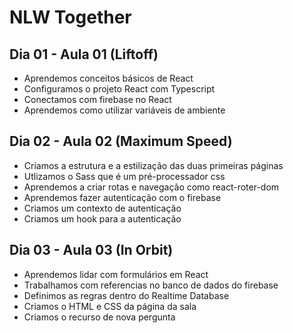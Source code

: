 # NLW Together 

## Dia 01 - Aula 01 (Liftoff)
- Aprendemos conceitos básicos de React
- Configuramos o projeto React com Typescript
- Conectamos com firebase no React
- Aprendemos como utilizar variáveis de ambiente

## Dia 02 - Aula 02 (Maximum Speed)
- Criamos a estrutura e a estilização das duas primeiras páginas
- Utlizamos o Sass que é um pré-processador css
- Aprendemos a criar rotas e navegação como react-roter-dom
- Aprendemos fazer autenticação com o firebase
- Criamos um contexto de autenticação
- Criamos um hook para a autenticação

## Dia 03 - Aula 03 (In Orbit)
- Aprendemos lidar com formulários em React
- Trabalhamos com referencias no banco de dados do firebase
- Definimos as regras dentro do Realtime Database
- Criamos o HTML e CSS da página da sala
- Criamos o recurso de nova pergunta


